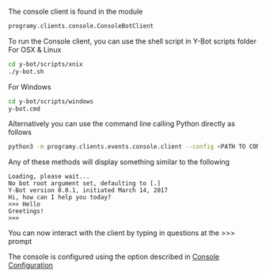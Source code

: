 The console client is found in the module
```python
programy.clients.console.ConsoleBotClient
```
To run the Console client, you can use the shell script in Y-Bot scripts folder
For OSX & Linux
```bash
cd y-bot/scripts/xnix
./y-bot.sh
```

For Windows
```bash
cd y-bot/scripts/windows
y-bot.cmd
```

Alternatively you can use the command line calling Python directly as follows
```bash
python3 -m programy.clients.events.console.client --config <PATH TO CONFIG> --cformat yaml --logging <PATH TO LOGGING>
```

Any of these methods will display something similar to the following
```console
Loading, please wait...
No bot root argument set, defaulting to [.]
Y-Bot version 0.0.1, initiated March 14, 2017
Hi, how can I help you today?
>>> Hello
Greetings!
>>> 
```
You can now interact with the client by typing in questions at the >>> prompt

The console is configured using the option described in [Console Configuration](./Config-Client-Console)
